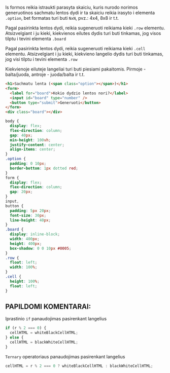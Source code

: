 Is formos reikia istraukti parasyta skaiciu, kuris nurodo norimos generuotinos sachmatu lentos dydi ir ta skaiciu reikia irasyto i elementa `.option`, bet formatas turi buti `NxN`, pvz.: 4x4, 8x8 ir t.t.

Pagal pasirinkta lentos dydi, reikia sugeneruoti reikiama kieki `.row` elementu. Atsizvelgiant i ju kieki, kiekvienos eilutes dydis turi buti tinkamas, jog visos tilptu i tevini elementa `.board`

Pagal pasirinkta lentos dydi, reikia sugeneruoti reikiama kieki `.cell` elementu. Atsizvelgiant i ju kieki, kiekvieno langelio dydis turi buti tinkamas, jog visi tilptu i tevini elementa `.row`

Kiekvienoje eiluteje langeliai turi buti piesiami pakaitomis. Pirmoje - balta/juoda, antroje - juoda/balta ir t.t.

```html
<h1>Sachmatu lenta (<span class="option"></span>)</h1>
<form>
  <label for="board">Kokio dydzio lentos nori?</label>
  <input id="board" type="number" />
  <button type="submit">Generuoti</button>
</form>
<div class="board"></div>
```

```css
body {
  display: flex;
  flex-direction: column;
  gap: 40px;
  min-height: 100vh;
  justify-content: center;
  align-items: center;
}
.option {
  padding: 0 10px;
  border-bottom: 1px dotted red;
}
form {
  display: flex;
  flex-direction: column;
  gap: 20px;
}
input,
button {
  padding: 5px 20px;
  font-size: 30px;
  line-height: 40px;
}
.board {
  display: inline-block;
  width: 400px;
  height: 400px;
  box-shadow: 0 0 10px #0005;
}
.row {
  float: left;
  width: 100%;
}
.cell {
  height: 100%;
  float: left;
}
```

## PAPILDOMI KOMENTARAI:

Iprastinio `if` panaudojimas pasirenkant langelius

```js
if (r % 2 === 0) {
  cellHTML = whiteBlackCellHTML;
} else {
  cellHTML = blackWhiteCellHTML;
}
```

`Ternary` operatoriaus panaudojimas pasirenkant langelius

```js
cellHTML = r % 2 === 0 ? whiteBlackCellHTML : blackWhiteCellHTML;
```
